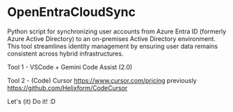 # OpenEntraCloudSync
Python script for synchronizing user accounts from Azure Entra ID (formerly Azure Active Directory) to an on-premises Active Directory environment. This tool streamlines identity management by ensuring user data remains consistent across hybrid infrastructures.

Tool 1 - VSCode + Gemini Code Assist (2.0)

Tool 2 - (Code) Cursor https://www.cursor.com/pricing previously https://github.com/Helixform/CodeCursor

Let's (it) Do it! :D



